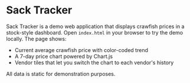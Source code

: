 # Sack Tracker

Sack Tracker is a demo web application that displays crawfish prices in a stock-style dashboard. Open `index.html` in your browser to try the demo locally. The page shows:

- Current average crawfish price with color-coded trend
- A 7-day price chart powered by Chart.js
- Vendor tiles that let you switch the chart to each vendor's history

All data is static for demonstration purposes.
